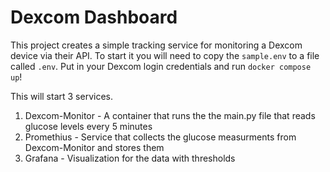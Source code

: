 # Dexcom Dashboard

This project creates a simple tracking service for monitoring a Dexcom device via their API. To start it you will need to copy the `sample.env` to a file called `.env`. Put in your Dexcom login credentials and run `docker compose up`!

This will start 3 services. 

1. Dexcom-Monitor - A container that runs the the main.py file that reads glucose levels every 5 minutes
2. Promethius - Service that collects the glucose measurments from Dexcom-Monitor and stores them
3. Grafana - Visualization for the data with thresholds